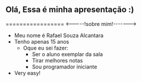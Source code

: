 ## Olá, Essa é minha apresentação :)
=================
<-----!sobre mim!------->
+ Meu nome é Rafael Souza Alcantara 
+ Tenho apenas 15 anos
  - Oque eu sei fazer:
    * Ser o aluno exemplar da sala
    + Tirar melhores notas
    - Sou programador iniciante
+ Very easy!






